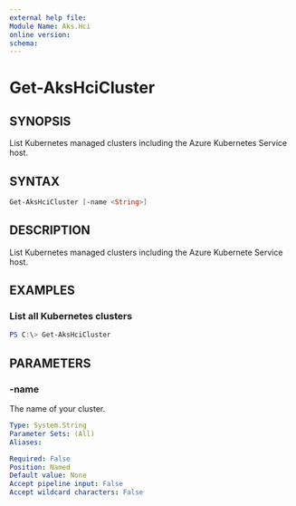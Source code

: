 ```yaml
---
external help file: 
Module Name: Aks.Hci
online version: 
schema: 
---
```


# Get-AksHciCluster

## SYNOPSIS
List Kubernetes managed clusters including the Azure Kubernetes Service host.

## SYNTAX

```powershell
Get-AksHciCluster [-name <String>]
```

## DESCRIPTION
List Kubernetes managed clusters including the Azure Kubernete Service host.

## EXAMPLES

### List all Kubernetes clusters
```powershell
PS C:\> Get-AksHciCluster
```

## PARAMETERS

### -name
The name of your cluster.

```yaml
Type: System.String
Parameter Sets: (All)
Aliases:

Required: False
Position: Named
Default value: None
Accept pipeline input: False
Accept wildcard characters: False
```